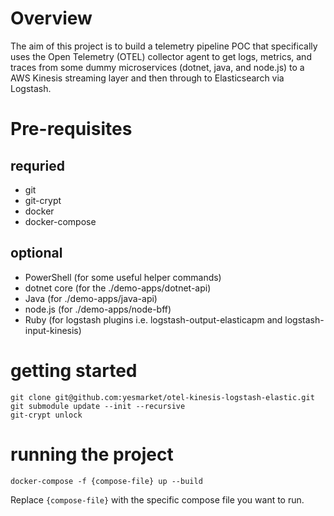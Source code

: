 # Overview

The aim of this project is to build a telemetry pipeline POC that specifically uses the Open Telemetry (OTEL) collector agent to get logs, metrics, and traces from some dummy microservices (dotnet, java, and node.js) to a AWS Kinesis streaming layer and then through to Elasticsearch via Logstash.

# Pre-requisites

## requried

* git
* git-crypt
* docker
* docker-compose

## optional

* PowerShell (for some useful helper commands)
* dotnet core (for the ./demo-apps/dotnet-api)
* Java (for ./demo-apps/java-api)
* node.js (for ./demo-apps/node-bff)
* Ruby (for logstash plugins i.e. logstash-output-elasticapm and logstash-input-kinesis)

# getting started

```
git clone git@github.com:yesmarket/otel-kinesis-logstash-elastic.git
git submodule update --init --recursive
git-crypt unlock
```

# running the project

```
docker-compose -f {compose-file} up --build
```

Replace `{compose-file}` with the specific compose file you want to run.
